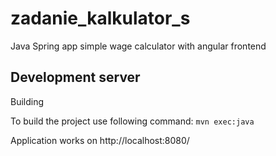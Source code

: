# zadanie_kalkulator_s

Java Spring app simple wage calculator with angular frontend
## Development server

Building 

To build the project use following command:
`mvn exec:java`

Application works on http://localhost:8080/

